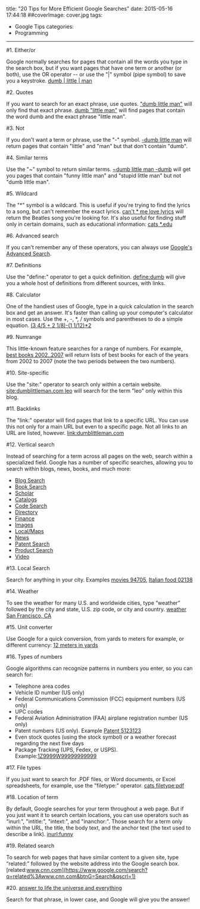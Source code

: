 title: "20 Tips for More Efficient Google Searches"
date: 2015-05-16 17:44:18
##coverImage: cover.jpg
tags:
- Google Tips
categories:
- Programming
---
#1. Either/or

Google normally searches for pages that contain all the words you type in the search box, but if you want pages that have one term or another (or both), use the OR operator -- or use the "|" symbol (pipe symbol) to save you a keystroke. [dumb | little | man](https://www.google.com/search?q=dumb+%7C+little+%7C+man&oq=dumb+%7C+little+%7C+man&aqs=chrome.0.69i57j5j0l2j69i62l2.338j0&sourceid=chrome&ie=UTF-8&qscrl=1)

#2. Quotes

If you want to search for an exact phrase, use quotes. ["dumb little man"](https://www.google.com/search?q=%22dumb+little+man%22&oq=%22dumb+little+man%22&aqs=chrome.0.69i57j69i62.347j0&sourceid=chrome&ie=UTF-8&qscrl=1) will only find that exact phrase. 
[dumb "little man"](https://www.google.com/search?q=dumb+%22little+man%22&oq=dumb+%22little+man%22&aqs=chrome.0.69i57j0l3j69i62.275j0&sourceid=chrome&ie=UTF-8&qscrl=1) will find pages that contain the word dumb and the exact phrase "little man".

#3. Not

If you don't want a term or phrase, use the "-" symbol. [-dumb little man](https://www.google.com/search?q=-dumb+little+man&oq=-dumb+little+man&aqs=chrome.0.69i57j69i62l3.553j0&sourceid=chrome&ie=UTF-8&qscrl=1) will return pages that contain "little" and "man" but that don't contain "dumb".

#4. Similar terms

Use the "~" symbol to return similar terms. [~dumb little man -dumb](https://www.google.com/search?q=~dumb+little+man+-dumb%5D&oq=~dumb+little+man+-dumb%5D&aqs=chrome.0.69i57j69i62l3.674j0&sourceid=chrome&ie=UTF-8&qscrl=1#bav=on.2,or.r_cp.r_qf.&fp=ed6cd8ec55b9affb&q=~dumb+little+man+-dumb&qscrl=1) will get you pages that contain "funny little man" and "stupid little man" but not "dumb little man".

#5. Wildcard

The "*" symbol is a wildcard. This is useful if you're trying to find the lyrics to a song, but can't remember the exact lyrics. [can't * me love lyrics](https://www.google.com/search?q=can%27t+*+me+love+lyrics&oq=can%27t+*+me+love+lyrics&aqs=chrome.0.69i57j0l3j69i62.450j0&sourceid=chrome&ie=UTF-8) will return the Beatles song you're looking for. It's also useful for finding stuff only in certain domains, such as educational information: [cats *.edu](https://www.google.com/search?q=cats+*.edu&oq=cats+*.edu&aqs=chrome.0.69i57j5j0l2.6906j0&sourceid=chrome&ie=UTF-8&qscrl=1)

#6. Advanced search

If you can't remember any of these operators, you can always use [Google's Advanced Search](http://www.google.com/advanced_search).

#7. Definitions

Use the "define:" operator to get a quick definition. [define:dumb](https://www.google.com/search?q=define%3Adumb&oq=define%3Adumb&aqs=chrome.0.69i57j69i58j69i62.375j0&sourceid=chrome&ie=UTF-8&qscrl=1) will give you a whole host of definitions from different sources, with links.

#8. Calculator

One of the handiest uses of Google, type in a quick calculation in the search box and get an answer. It's faster than calling up your computer's calculator in most cases. Use the +, -, *, / symbols and parentheses to do a simple equation. [(3 4/5 + 2 1/8)-(1 1/12)*2](https://www.google.com/search?q=(3+4%2F5+%2B+2+1%2F8)-(1+1%2F12)*2&oq=(3+4%2F5+%2B+2+1%2F8)-(1+1%2F12)*2&aqs=chrome.0.69i57j0j69i62l3.27860j0&sourceid=chrome&ie=UTF-8&qscrl=1)

#9. Numrange

This little-known feature searches for a range of numbers. For example, [best books 2002..2007](https://www.google.com/search?q=best+books+2002..2007&oq=best+books+2002..2007&aqs=chrome.0.69i57j69i62l3j69i64.226j0&sourceid=chrome&ie=UTF-8&qscrl=1) will return lists of best books for each of the years from 2002 to 2007 (note the two periods between the two numbers).

#10. Site-specific

Use the "site:" operator to search only within a certain website. [site:dumblittleman.com leo](https://www.google.com/search?q=site%3Adumblittleman.com+leo&oq=site%3Adumblittleman.com+leo&aqs=chrome.0.69i57j69i58.466j0&sourceid=chrome&ie=UTF-8&qscrl=1) will search for the term "leo" only within this blog.

#11. Backlinks

The "link:" operator will find pages that link to a specific URL. You can use this not only for a main URL but even to a specific page. Not all links to an URL are listed, however. [link:dumblittleman.com](https://www.google.com/search?q=link%3Adumblittleman.com&oq=link%3Adumblittleman.com&aqs=chrome.0.69i57j69i58.321j0&sourceid=chrome&ie=UTF-8&qscrl=1)

#12. Vertical search

Instead of searching for a term across all pages on the web, search within a specialized field. Google has a number of specific searches, allowing you to search within blogs, news, books, and much more:

- [Blog Search](http://blogsearch.google.com/)
- [Book Search](http://books.google.com/)
- [Scholar](http://scholar.google.com/)
- [Catalogs](http://catalogs.google.com/)
- [Code Search](http://www.google.com/codesearch)
- [Directory](http://www.google.com/dirhp)
- [Finance](http://finance.google.com/finance)
- [Images](http://images.google.com/)
- [Local/Maps](http://maps.google.com/maps)
- [News](http://news.google.com/)
- [Patent Search](http://www.google.com/patents)
- [Product Search](http://www.google.com/products)
- [Video](http://video.google.com/)

#13. Local Search

Search for anything in your city. Examples [movies 94705](https://www.google.com/search?q=movies+94705&btnG=Search&qscrl=1), [Italian food 02138](https://www.google.com/search?q=Italian+food+02138&btnG=Search&qscrl=1)

#14. Weather

To see the weather for many U.S. and worldwide cities, type “weather” followed by the city and state, U.S. zip code, or city and country. [weather San Francisco, CA](https://www.google.com/search?q=weather+San+Francisco%2C+CA&btnG=Search&qscrl=1)

#15. Unit converter

Use Google for a quick conversion, from yards to meters for example, or different currency: [12 meters in yards](https://www.google.com/search?q=12+meters+in+yards&oq=12+meters+in+yards&aqs=chrome.0.69i57j0j69i62.441j0&sourceid=chrome&ie=UTF-8&qscrl=1)

#16. Types of numbers

Google algorithms can recognize patterns in numbers you enter, so you can search for:

- Telephone area codes
- Vehicle ID number (US only)
- Federal Communications Commission (FCC) equipment numbers (US only)
- UPC codes
- Federal Aviation Administration (FAA) airplane registration number (US only)
- Patent numbers (US only). Example [Patent 5123123](https://www.google.com/search?q=Patent+5123123&btnG=Search&qscrl=1)
- Even stock quotes (using the stock symbol) or a weather forecast regarding the next five days
- Package Tracking (UPS, Fedex, or USPS). Example:[1Z9999W99999999999](https://www.google.com/search?q=1Z9999W99999999999&btnG=Search&qscrl=1)

#17. File types

If you just want to search for .PDF files, or Word documents, or Excel spreadsheets, for example, use the "filetype:" operator. [cats filetype:pdf](https://www.google.com/search?q=cats+filetype%3Apdf&oq=cats+filetype%3Apdf&aqs=chrome.0.69i57.9169j0&sourceid=chrome&ie=UTF-8&qscrl=1)

#18. Location of term

By default, Google searches for your term throughout a web page. But if you just want it to search certain locations, you can use operators such as "inurl:", "intitle:", "intext:", and "inanchor:". Those search for a term only within the URL, the title, the body text, and the anchor text (the text used to describe a link). [inurl:funny](https://www.google.com/search?q=inurl%3Afunny&oq=inurl%3Afunny&aqs=chrome.0.69i57j69i58.3481j0&sourceid=chrome&ie=UTF-8&qscrl=1)

#19. Related search

To search for web pages that have similar content to a given site, type “related:” followed by the website address into the Google search box. [related:www.cnn.com](https://www.google.com/search?q=related%3Awww.cnn.com&btnG=Search&qscrl=1)

#20. [answer to life the universe and everything](https://www.google.com/search?q=answer+to+life+the+universe+and+everything&oq=answer&aqs=chrome.1.69i57j69i59j69i61j5j0j69i60.6362j0&sourceid=chrome&ie=UTF-8&qscrl=1)

Search for that phrase, in lower case, and Google will give you the answer!
